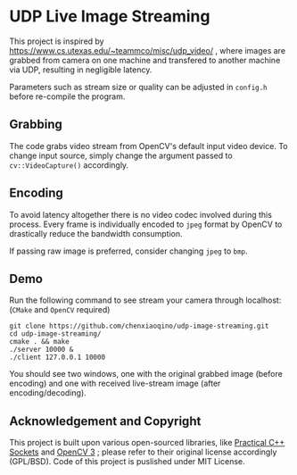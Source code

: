 # UDP Live Image Streaming

This project is inspired by https://www.cs.utexas.edu/~teammco/misc/udp_video/ , where images are grabbed from camera on one machine and transfered to another machine via UDP, resulting in negligible latency.

Parameters such as stream size or quality can be adjusted in `config.h` before re-compile the program.

## Grabbing

The code grabs video stream from OpenCV's default input video device. To change input source, simply change the argument passed to `cv::VideoCapture()` accordingly.

## Encoding

To avoid latency altogether there is no video codec involved during this process. Every frame is individually encoded to `jpeg` format by OpenCV to drastically reduce the bandwidth consumption.

If passing raw image is preferred, consider changing `jpeg` to `bmp`.

## Demo

Run the following command to see stream your camera through localhost: (`CMake` and `OpenCV` required)
```
git clone https://github.com/chenxiaoqino/udp-image-streaming.git
cd udp-image-streaming/
cmake . && make
./server 10000 &
./client 127.0.0.1 10000
```

You should see two windows, one with the original grabbed image (before encoding) and one with received live-stream image (after encoding/decoding).

## Acknowledgement and Copyright
This project is built upon various open-sourced libraries, like [Practical C++ Sockets](http://cs.ecs.baylor.edu/~donahoo/practical/CSockets/practical/) and [OpenCV 3](http://opencv.org/) ; please refer to their original license accordingly (GPL/BSD). Code of this project is puslished under MIT License.
